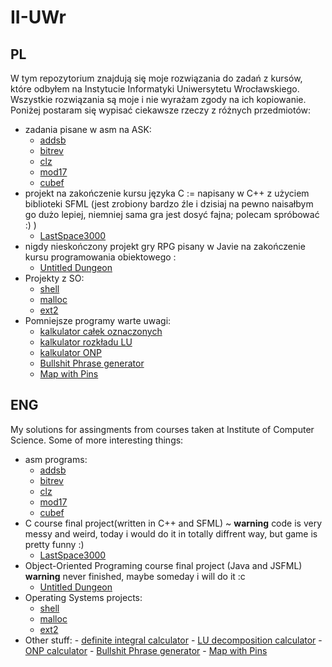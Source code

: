 # II-UWr
## PL
W tym repozytorium znajdują się moje rozwiązania do zadań z kursów, które odbyłem na Instytucie Informatyki Uniwersytetu Wrocławskiego. Wszystkie rozwiązania są moje i nie wyrażam zgody na ich kopiowanie. Poniżej postaram się wypisać ciekawsze rzeczy z różnych przedmiotów:
 - zadania pisane w asm na ASK:
    - [addsb](https://github.com/deeckowy/II-UWr/blob/main/ArchitekturySystemowKomputerowych/lista6)
    - [bitrev](https://github.com/deeckowy/II-UWr/blob/main/ArchitekturySystemowKomputerowych/lista6)
    - [clz](https://github.com/deeckowy/II-UWr/blob/main/ArchitekturySystemowKomputerowych/lista7)
    - [mod17](https://github.com/deeckowy/II-UWr/tree/main/ArchitekturySystemowKomputerowych/lista9)
    - [cubef](https://github.com/deeckowy/II-UWr/tree/main/ArchitekturySystemowKomputerowych/lista9)
  - projekt na zakończenie kursu języka C := napisany w C++ z użyciem biblioteki SFML (jest zrobiony bardzo źle i dzisiaj na pewno naisałbym go dużo lepiej, niemniej sama gra jest dosyć fajna; polecam spróbować :) )
    - [LastSpace3000](https://github.com/deeckowy/II-UWr/tree/main/LastSpace3000)
  - nigdy nieskończony projekt gry RPG pisany w Javie na zakończenie kursu programowania obiektowego :
    - [Untitled Dungeon](https://github.com/deeckowy/II-UWr/tree/main/ProgramowanieObiektowe/project)
  - Projekty z SO:
    - [shell](https://github.com/deeckowy/II-UWr/tree/main/SystemyOperacyjne/so-shell-master) 
    - [malloc](https://github.com/deeckowy/II-UWr/tree/main/SystemyOperacyjne/so-malloc-master)
    - [ext2](https://github.com/deeckowy/II-UWr/tree/main/SystemyOperacyjne/so-ext2-master)
  - Pomniejsze programy warte uwagi:
    - [kalkulator całek oznaczonych](https://github.com/deeckowy/II-UWr/blob/main/AnalizaNumerycznaL/lista13/zadanie5.cpp) 
    - [kalkulator rozkładu LU](https://github.com/deeckowy/II-UWr/blob/main/AnalizaNumerycznaL/lista14/LUcalc.cpp)
    - [kalkulator ONP](https://github.com/deeckowy/II-UWr/tree/main/KursCPP/lista10)
    - [Bullshit Phrase generator](https://github.com/deeckowy/II-UWr/tree/main/KursWWW/lista4/zadanie2)
    - [Map with Pins](https://github.com/deeckowy/II-UWr/tree/main/KursWWW/lista11/zadanie2)
    
## ENG
My solutions for assingments from courses taken at Institute of Computer Science. Some of more interesting things:
  - asm programs:
    - [addsb](https://github.com/deeckowy/II-UWr/blob/main/ArchitekturySystemowKomputerowych/lista6)
    - [bitrev](https://github.com/deeckowy/II-UWr/blob/main/ArchitekturySystemowKomputerowych/lista6)
    - [clz](https://github.com/deeckowy/II-UWr/blob/main/ArchitekturySystemowKomputerowych/lista7)
    - [mod17](https://github.com/deeckowy/II-UWr/tree/main/ArchitekturySystemowKomputerowych/lista9)
    - [cubef](https://github.com/deeckowy/II-UWr/tree/main/ArchitekturySystemowKomputerowych/lista9)
  - C course final project(written in C++ and SFML) ~ **warning** code is very messy and weird, today i would do it in totally diffrent way, but game is pretty funny :) 
    - [LastSpace3000](https://github.com/deeckowy/II-UWr/tree/main/LastSpace3000)
  - Object-Oriented Programing course final project (Java and JSFML) **warning** never finished, maybe someday i will do it :c
    - [Untitled Dungeon](https://github.com/deeckowy/II-UWr/tree/main/ProgramowanieObiektowe/project)
  - Operating Systems projects:
    - [shell](https://github.com/deeckowy/II-UWr/tree/main/SystemyOperacyjne/so-shell-master) 
    - [malloc](https://github.com/deeckowy/II-UWr/tree/main/SystemyOperacyjne/so-malloc-master)
    - [ext2](https://github.com/deeckowy/II-UWr/tree/main/SystemyOperacyjne/so-ext2-master)
   - Other stuff:
    - [definite integral calculator](https://github.com/deeckowy/II-UWr/blob/main/AnalizaNumerycznaL/lista13/zadanie5.cpp) 
    - [LU decomposition calculator](https://github.com/deeckowy/II-UWr/blob/main/AnalizaNumerycznaL/lista14/LUcalc.cpp)
    - [ONP calculator](https://github.com/deeckowy/II-UWr/tree/main/KursCPP/lista10)
    - [Bullshit Phrase generator](https://github.com/deeckowy/II-UWr/tree/main/KursWWW/lista4/zadanie2)
    - [Map with Pins](https://github.com/deeckowy/II-UWr/tree/main/KursWWW/lista11/zadanie2)
